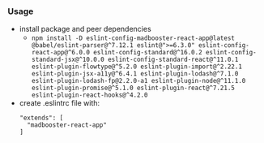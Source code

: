 ### Usage
* install package and peer dependencies
  * `npm install -D eslint-config-madbooster-react-app@latest @babel/eslint-parser@^7.12.1 eslint@">=6.3.0" eslint-config-react-app@^6.0.0 eslint-config-standard@^16.0.2 eslint-config-standard-jsx@^10.0.0 eslint-config-standard-react@^11.0.1 eslint-plugin-flowtype@^5.2.0 eslint-plugin-import@^2.22.1 eslint-plugin-jsx-a11y@^6.4.1 eslint-plugin-lodash@^7.1.0 eslint-plugin-lodash-fp@2.2.0-a1 eslint-plugin-node@^11.1.0 eslint-plugin-promise@^5.1.0 eslint-plugin-react@^7.21.5 eslint-plugin-react-hooks@^4.2.0`
* create .eslintrc file with:
  ```
  "extends": [
    "madbooster-react-app"
  ]
  ```